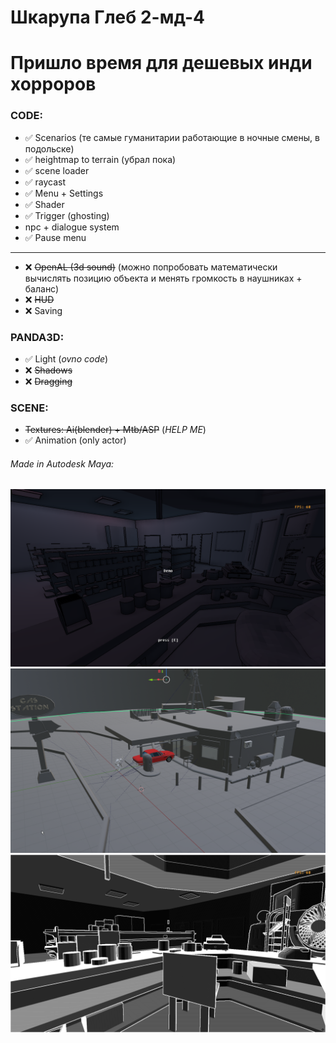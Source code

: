 # Шкарупа Глеб 2-мд-4

# Пришло время для дешевых инди хорроров

### CODE: 
- ✅ Scenarios (те самые гуманитарии работающие в ночные смены, в подольске)
- ✅ heightmap to terrain (убрал пока)
- ✅ scene loader
- ✅ raycast
- ✅ Menu + Settings
- ✅ Shader
- ✅ Trigger (ghosting)
- npc + dialogue system
- ✅ Pause menu
---
- ❌ ~~OpenAL (3d sound)~~ (можно попробовать математически вычислять позицию объекта 
и менять громкость в наушниках + баланс)
- ❌ ~~HUD~~
- ❌ Saving

### PANDA3D:
- ✅ Light (_ovno code_)
- ❌ ~~Shadows~~
- ❌ ~~Dragging~~

### SCENE: 
- ~~Textures: Ai(blender) + Mtb/ASP~~ (_HELP ME_)
- ✅ Animation (only actor) 

###### Made in Autodesk Maya:
![My Image](изображение_2023-04-19_132007064.png)
![My Image](screen2.png)
![My Image](screen.png)

